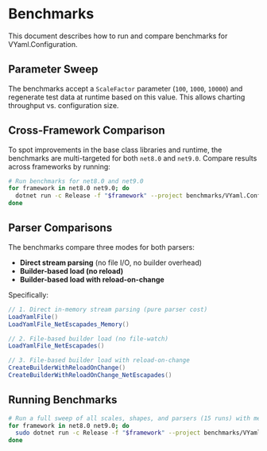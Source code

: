 # Benchmarks

This document describes how to run and compare benchmarks for VYaml.Configuration.

## Parameter Sweep

The benchmarks accept a `ScaleFactor` parameter (`100`, `1000`, `10000`) and regenerate test data at runtime based on this value. This allows charting throughput vs. configuration size.

## Cross-Framework Comparison

To spot improvements in the base class libraries and runtime, the benchmarks are multi-targeted for both `net8.0` and `net9.0`. Compare results across frameworks by running:

```bash
# Run benchmarks for net8.0 and net9.0
for framework in net8.0 net9.0; do
  dotnet run -c Release -f "$framework" --project benchmarks/VYaml.Configuration.Benchmarks
done
```

## Parser Comparisons

The benchmarks compare three modes for both parsers:
- **Direct stream parsing** (no file I/O, no builder overhead)
- **Builder-based load (no reload)**
- **Builder-based load with reload-on-change**

Specifically:
```csharp
// 1. Direct in-memory stream parsing (pure parser cost)
LoadYamlFile()
LoadYamlFile_NetEscapades_Memory()

// 2. File-based builder load (no file-watch)
LoadYamlFile_NetEscapades()

// 3. File-based builder load with reload-on-change
CreateBuilderWithReloadOnChange()
CreateBuilderWithReloadOnChange_NetEscapades()
```

## Running Benchmarks

```bash
# Run a full sweep of all scales, shapes, and parsers (15 runs) with memory diagnostics:
for framework in net8.0 net9.0; do
  sudo dotnet run -c Release -f "$framework" --project benchmarks/VYaml.Configuration.Benchmarks
done
```
